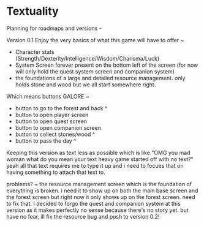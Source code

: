 # Textuality

Planning for roadmaps and versions -

Version 0.1
Enjoy the very basics of what this game will have to offer ~
- Character stats (Strength/Dexterity/Intelligence/Wisdom/Charisma/Luck)
- System Screen forever present on the bottom left of the screen (for now will only hold the quest system screen and companion system)
- the foundations of a large and detailed resource management. only holds stone and wood but we all start somewhere right. 

Which means buttons GALORE ~
- button to go to the forest and back ^
- button to open player screen
- button to open quest screen
- button to open companion screen
- button to collect stones/wood ^
- button to pass the day ^

Keeping this version as text less as possible which is like "OMG you mad woman what do you mean your text heavy game started off with no text?" yeah all that text requires me to type it up and i need to focues that on having something to attach that text to. 

problems? ~
the resource management screen which is the foundation of everything is broken. i need it to show up on both the main base screen and the forest screen but right now it only shows up on the forest screen. need to fix that.
I decided to forgo the quest and companion system at this version as it makes perfectly no sense because there's no story yet. but have no fear, ill fix the resource bug and push to version 0.2!